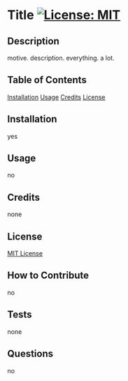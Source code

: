 # Title [![License: MIT](https://img.shields.io/badge/License-MIT-yellow.svg)](https://opensource.org/licenses/MIT)

  ## Description
  motive. description. everything. a lot.
  
  ## Table of Contents
  [Installation](#installation)
  [Usage](#usage)
  [Credits](#credits)
  [License](#license)
  
  ## Installation
  yes
  
  ## Usage
  no
  
  ## Credits
  none
  
  ## License
  [MIT License](https://opensource.org/licenses/MIT)
  
  ## How to Contribute
  no
  
  ## Tests
  none
  
  ## Questions
  no